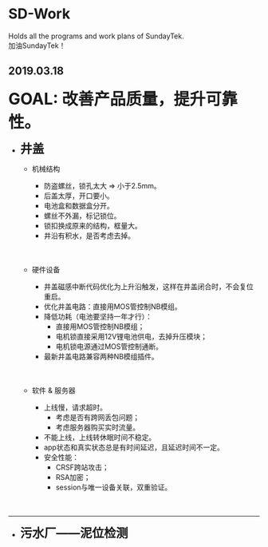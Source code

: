 # SD-Work
Holds all the programs and work plans of SundayTek.   
加油SundayTek！

## 2019.03.18 
<font size = 6>**GOAL: 改善产品质量，提升可靠性。**</font>

- <font size = 5> **井盖** </font>
	- 机械结构
		-  防盗螺丝，锁孔太大 => 小于2.5mm。
		-  后盖太厚，开口要小。
		-  电池盒和数据盒分开。
		-  螺丝不外漏，标记锁位。
		-  锁扣换成原来的结构，框量大。  
		-  井沿有积水，是否考虑去掉。
		<br/>
		<br/>

	- 硬件设备
		- 井盖磁感中断代码优化为上升沿触发，这样在井盖闭合时，不会复位重启。
		- 优化井盖电路：直接用MOS管控制NB模组。
		- 降低功耗（电池要坚持一年才行）：
			- 直接用MOS管控制NB模组；
			- 电机锁直接采用12V锂电池供电，去掉升压模块；
			- 电机锁电源通过MOS管控制通断。
		- 最新井盖电路兼容两种NB模组插件。   
		<br/> 
		<br/>
	- 软件 & 服务器 
		- 上线慢，请求超时。
			- 考虑是否有跨网丢包问题； 
			- 考虑服务器购买实时流量。
		- 不能上线，上线转休眠时间不稳定。
		- app状态和真实状态总是有时间延迟，且延迟时间不一定。
		- 安全性能：
			- CRSF跨站攻击；
			- RSA加密；
			- session与唯一设备关联，双重验证。
		<br/>  
		<br/>

---
- <font size = 5> **污水厂——泥位检测** </font>
